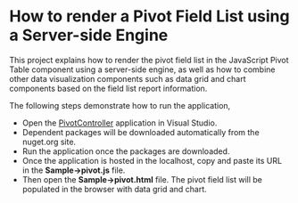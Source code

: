 # How to render a Pivot Field List using a Server-side Engine

This project explains how to render the pivot field list in the JavaScript Pivot Table component using a server-side engine, as well as how to combine other data visualization components such as data grid and chart components based on the field list report information.

The following steps demonstrate how to run the application,

* Open the [PivotController](./PivotController/) application in Visual Studio.
* Dependent packages will be downloaded automatically from the nuget.org site.
* Run the application once the packages are downloaded.
* Once the application is hosted in the localhost, copy and paste its URL in the **Sample->pivot.js** file.
* Then open the **Sample->pivot.html** file. The pivot field list will be populated in the browser with data grid and chart.
